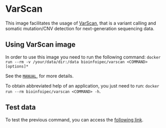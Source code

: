 # VarScan

This image facilitates the usage of [VarScan](http://varscan.sourceforge.net), that is a variant calling and somatic mutation/CNV detection for next-generation sequencing data.

## Using VarScan image

In order to use this image you need to run the following command: `docker run --rm -v /your/data/dir:/data bioinfoipec/varscan <COMMAND> [options]*`

See the [`MANUAL`](http://varscan.sourceforge.net/using-varscan.html), for more details.

To obtain abbreviated help of an application, you just need to run: `docker run --rm bioinfoipec/varscan <COMMAND> -h`.

## Test data
To test the previous command, you can access the [following link](http://varscan.sourceforge.net/using-varscan.html).


